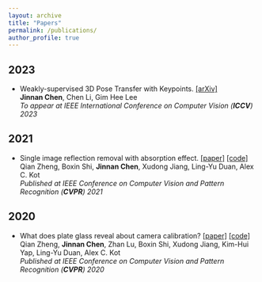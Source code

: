 ```yaml
---
layout: archive
title: "Papers"
permalink: /publications/
author_profile: true
---
```



## 2023

* Weakly-supervised 3D Pose Transfer with Keypoints. [[arXiv]](https://arxiv.org/abs/2307.13459)\
  **Jinnan Chen**, Chen Li, Gim Hee Lee \
  *To appear at IEEE International Conference on Computer Vision (**ICCV**) 2023*
  
## 2021

* Single image reflection removal with absorption effect. [[paper]](https://openaccess.thecvf.com/content/CVPR2021/html/Zheng_Single_Image_Reflection_Removal_With_Absorption_Effect_CVPR_2021_paper.html)
[[code]](https://github.com/q-zh/absorption)\
  Qian Zheng, Boxin Shi, **Jinnan Chen**, Xudong Jiang, Ling-Yu Duan, Alex C. Kot \
  *Published at IEEE Conference on Computer Vision and Pattern Recognition (**CVPR**) 2021*
  
## 2020

* What does plate glass reveal about camera calibration? [[paper]](https://openaccess.thecvf.com/content_CVPR_2020/html/Zheng_What_Does_Plate_Glass_Reveal_About_Camera_Calibration_CVPR_2020_paper.html)
[[code]](https://github.com/q-zh/GlassCalibration) \
  Qian Zheng, **Jinnan Chen**, Zhan Lu, Boxin Shi, Xudong Jiang, Kim-Hui Yap, Ling-Yu Duan, Alex C. Kot \
  *Published at IEEE Conference on Computer Vision and Pattern Recognition (**CVPR**) 2020*
